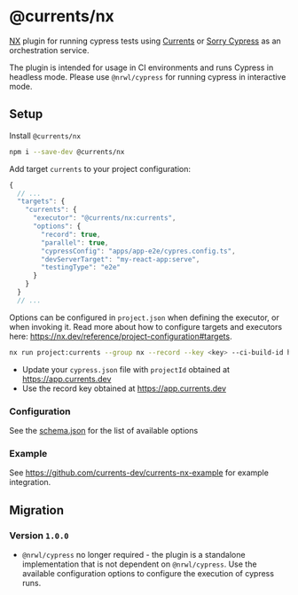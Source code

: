 # @currents/nx

[NX](https://nx.dev/) plugin for running cypress tests using [Currents](https://currents.dev) or [Sorry Cypress](https://sorry-cypress.dev) as an orchestration service.

The plugin is intended for usage in CI environments and runs Cypress in headless mode. Please use `@nrwl/cypress` for running cypress in interactive mode.

## Setup

Install `@currents/nx`

```sh
npm i --save-dev @currents/nx
```

Add target `currents` to your project configuration:

```js
{
  // ...
  "targets": {
    "currents": {
      "executor": "@currents/nx:currents",
      "options": {
        "record": true,
        "parallel": true,
        "cypressConfig": "apps/app-e2e/cypres.config.ts",
        "devServerTarget": "my-react-app:serve",
        "testingType": "e2e"
      }
    }
  }
  // ...
```

Options can be configured in `project.json` when defining the executor, or when invoking it. Read more about how to configure targets and executors here: https://nx.dev/reference/project-configuration#targets.

```sh
nx run project:currents --group nx --record --key <key> --ci-build-id hello-currents-nx
```

- Update your `cypress.json` file with `projectId` obtained at https://app.currents.dev
- Use the record key obtained at https://app.currents.dev

### Configuration

See the [schema.json](./src/executors//schema.json) for the list of available options

### Example

See https://github.com/currents-dev/currents-nx-example for example integration.

## Migration

### Version `1.0.0`

- `@nrwl/cypress` no longer required - the plugin is a standalone implementation that is not dependent on `@nrwl/cypress`. Use the available configuration options to configure the execution of cypress runs.
